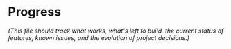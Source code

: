 # Progress

*(This file should track what works, what's left to build, the current status of features, known issues, and the evolution of project decisions.)*
